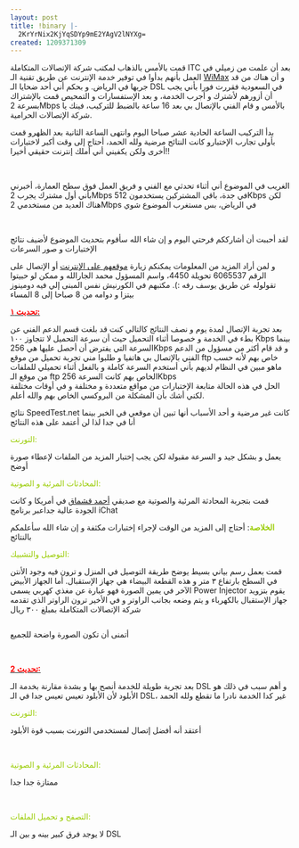 ```yaml
---
layout: post
title: !binary |-
  2KrYrNix2KjYqSDYp9mE2YAgV2lNYXg=
created: 1209371309
---
```

<p>قمت بالأمس بالذهاب لمكتب شركة الإتصالات المتكاملة ITC بعد أن علمت من زميلي في العمل بأنهم بدأوا في توفير خدمة الإنترنت عن طريق تقنية الـ <a href="http://en.wikipedia.org/wiki/Wimax">WiMax</a> و أن هناك من قد جربها في الرياض. و بحكم أني أحد ضحايا الـ DSL في السعودية فقررت فورا بأني يجب أن أزورهم لأشترك و أجرب الخدمة، و بعد الإستفسارات و التمحيص قمت بالإشتراك بسرعة 2Mbps بالأمس و قام الفني بالإتصال بي بعد 16 ساعة بالضبط للتركيب، فينك يا شركة الإتصالات الحرامية.</p> <p>بدأ التركيب الساعة الحادية عشر صباحا اليوم وانتهى الساعة الثانية بعد الظهرو قمت بأولى تجارب الإختبارو كانت النتائج مرضية ولله الحمد، أحتاج إلى وقت أكبر لاختبارات أخرى ولكن يكفيني أني أملك إنترنت حقيقي أخيرا!!</p> <p>&nbsp;</p> <p>الغريب في الموضوع أني أثناء تحدثي مع الفني و فريق العمل فوق سطح العمارة، أخبرني بأني أول مشترك يجرب 2Mbps في جدة، باقي المشتركين يستخدمون 512Kbps لكن هناك العديد من مستخدمي 2Mbps في الرياض، بس مستغرب الموضوع شوي</p> <p>&nbsp;</p> <p>لقد أحببت أن أشارككم فرحتي اليوم و إن شاء الله سأقوم بتحديث الموضوع لأضيف نتائج الإختبارات و صور السرعات</p> <p>و لمن أراد المزيد من المعلومات يمكنكم زيارة <a href="http://www.zoom.net.sa/home_a.htm">موقعهم على الإنترنت</a> أو الإتصال على الرقم 6065537 تحويلة 4450، واسم المسؤول محمد الجارالله و ممكن لو حبيتوا تقولوله عن طريق يوسف رفه :). مكتبهم في الكورنيش نفس المبنى إلي فيه دومينوز بيتزا و دوامه من 8 صباحا إلى 8 المساء</p> <p><u><strong><font color="#ff0000">تحديث ١:</font></strong></u></p> <p>بعد تجربة الإتصال لمدة يوم و نصف النتائج كالتالي كنت قد بلغت قسم الدعم الفني عن بطء في الخدمة و خصوصا أثناء التحميل حيث أن سرعة التحميل لا تتجاوز ١٠٠ Kbps بينما السرعة التي يفترض أن أحصل عليها هي 256Kbps و قد قام أكثر من مسؤول من الدعم الفني بالإتصال بي هاتفيا و طلبوا مني تجربة تحميل من موقع ftp خاص بهم لأنه حسب ماهو مبين في النظام لديهم بأني أستخدم السرعة كاملة و بالفعل أثناء تحميلي للملفات من موقع الـ ftp الخاص بهم كانت السرعة 256Kbps <br /> الحل في هذه الحالة متابعة الإختبارات من مواقع متعددة و مختلفة و في أوقات مختلفة لكني أشك بأن المشكلة من البروكسي الخاص بهم والله أعلم.</p> <p>نتائج SpeedTest.net كانت غير مرضية و أحد الأسباب أنها تبين أن موقعي في الخبر بينما أنا في جدا لذا لن أعتمد على هذه النتائج</p> <p><font color="#99cc00">التورنت:</font></p> <p>يعمل و بشكل جيد و السرعة مقبولة لكن يجب إختبار المزيد من الملفات لإعطاء صورة أوضح</p> <p><font color="#99cc00">المحادثات المرئية و الصوتية:</font></p> <p>قمت بتجربة المحادثة المرئية والصوتية مع صديقي <a href="http://ahmadqushmaq.wordpress.com">أحمد قشماق</a> في أمريكا و كانت الجودة عالية جداعبر برنامج iChat</p> <p><strong><font color="#99cc00">الخلاصة</font></strong>: أحتاج إلى المزيد من الوقت لإجراء إختبارات مكثفة و إن شاء الله سأعلمكم بالنتائج</p>
<!--break-->
<p><font color="#99cc00">التوصيل والتشبيك:</font></p> <p>قمت بعمل رسم بياني بسيط يوضح طريقة التوصيل في المنزل و ترون فيه وجود الأنتن في السطح بارتفاع ٣ متر و هذه القطعة البيضاء هي جهاز الإستقبال. أما الجهاز الأبيض الآخر في يمين الصورة فهو عبارة عن مغذي كهربي يسمى Power Injector يقوم بتزويد جهاز الإستقبال بالكهرباء و يتم وضعه بجانب الراوتر و في الأخير ترون الراوتر الذي تقدمه شركة الإتصالات المتكاملة بمبلغ ٣٠٠ ريال</p> <p align="center"><img alt="" src="http://yousef.raffah.com/files/wimax.png" /></p> <p>أتمنى أن تكون الصورة واضحة للجميع</p> <p>&nbsp;</p> <p><u><strong><font color="#ff0000">تحديث 2:</font></strong></u></p> <p>بعد تجربة طويلة للخدمة أنصح بها و بشدة مقارنة بخدمة الـ DSL و أهم سبب في ذلك هو الأبلود ﻷن الأبلود تعيس تعيس جدا في الـ DSL، غير كدا الخدمة نادرا ما تقطع ولله الحمد</p><p><font color="#99cc00">التورنت:</font></p><p>أعتقد أنه أفضل إتصال لمستخدمي التورنت بسبب قوة الأبلود</p><p>&nbsp;</p><p><font color="#99cc00">المحادثات المرئية و الصوتية:</font></p><p>ممتازة جدا جدا</p><p>&nbsp;</p><p><span style="color: rgb(153, 204, 0);">التصفح و تحميل الملفات:</span></p><p>لا يوجد فرق كبير بينه و بين الـ DSL</p><p>&nbsp;</p>
